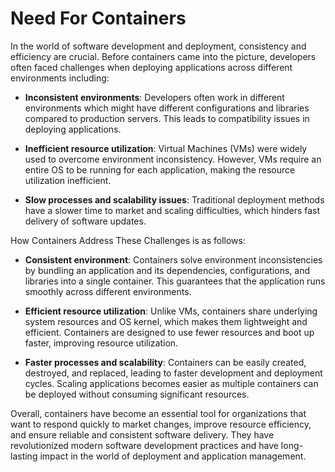 # Need For Containers

In the world of software development and deployment, consistency and efficiency are crucial. Before containers came into the picture, developers often faced challenges when deploying applications across different environments including:

- **Inconsistent environments**: Developers often work in different environments which might have different configurations and libraries compared to production servers. This leads to compatibility issues in deploying applications.

- **Inefficient resource utilization**: Virtual Machines (VMs) were widely used to overcome environment inconsistency. However, VMs require an entire OS to be running for each application, making the resource utilization inefficient.

- **Slow processes and scalability issues**: Traditional deployment methods have a slower time to market and scaling difficulties, which hinders fast delivery of software updates.

How Containers Address These Challenges is as follows:

- **Consistent environment**: Containers solve environment inconsistencies by bundling an application and its dependencies, configurations, and libraries into a single container. This guarantees that the application runs smoothly across different environments.

- **Efficient resource utilization**: Unlike VMs, containers share underlying system resources and OS kernel, which makes them lightweight and efficient. Containers are designed to use fewer resources and boot up faster, improving resource utilization.

- **Faster processes and scalability**: Containers can be easily created, destroyed, and replaced, leading to faster development and deployment cycles. Scaling applications becomes easier as multiple containers can be deployed without consuming significant resources.

Overall, containers have become an essential tool for organizations that want to respond quickly to market changes, improve resource efficiency, and ensure reliable and consistent software delivery. They have revolutionized modern software development practices and have long-lasting impact in the world of deployment and application management.
